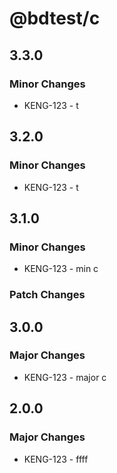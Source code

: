 # @bdtest/c

## 3.3.0

### Minor Changes

- KENG-123 - t

## 3.2.0

### Minor Changes

- KENG-123 - t

## 3.1.0

### Minor Changes

- KENG-123 - min c

### Patch Changes

## 3.0.0

### Major Changes

- KENG-123 - major c

## 2.0.0

### Major Changes

- KENG-123 - ffff
